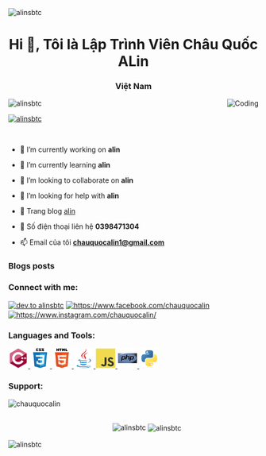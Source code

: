 <img src="https://1.bp.blogspot.com/-7A4WynwLsMw/XbBpCXG8fHI/AAAAAAAAMt4/uOa1bpLskYgrwGbllhSu2SDj_Mig8SXJQCLcBGAsYHQ/s1600/2000_600px.gif" alt="alinsbtc">
<h1 align="center">Hi 👋, Tôi là Lập Trình Viên Châu Quốc ALin</h1>
<h3 align="center">Việt Nam </h3>
<img align="right" src="https://cdn.dribbble.com/users/1162077/screenshots/3848914/programmer.gif" alt="Coding">



<p align="left"> <img src="https://komarev.com/ghpvc/?username=alinsbtc&label=Profile%20views&color=0e75b6&style=flat" alt="alinsbtc" /> </p>

<p align="left"> <a href="https://github.com/ryo-ma/github-profile-trophy"><img src="https://github-profile-trophy.vercel.app/?username=alinsbtc" alt="alinsbtc" /></a> </p>

<p align="left"> <a href="https://twitter.com/" target="blank"><img src="https://img.shields.io/twitter/follow/?logo=twitter&style=for-the-badge" alt="" /></a> </p>

- 🔭 I’m currently working on **alin**

- 🌱 I’m currently learning **alin**

- 👯 I’m looking to collaborate on **alin**

- 🤝 I’m looking for help with **alin**

- 📝 Trang blog [alin](alin)

- 💬 Số điện thoại liên hệ **0398471304**

- 📫 Email của tôi **chauquocalin1@gmail.com**

### Blogs posts
<!-- BLOG-POST-LIST:START -->
<!-- BLOG-POST-LIST:END -->

<h3 align="left">Connect with me:</h3>
<p align="left">
<a href="https://dev.to/dev.to alinsbtc" target="blank"><img align="center" src="https://raw.githubusercontent.com/rahuldkjain/github-profile-readme-generator/master/src/images/icons/Social/devto.svg" alt="dev.to alinsbtc" height="30" width="40" /></a>
<a href="https://fb.com/https://www.facebook.com/chauquocalin" target="blank"><img align="center" src="https://raw.githubusercontent.com/rahuldkjain/github-profile-readme-generator/master/src/images/icons/Social/facebook.svg" alt="https://www.facebook.com/chauquocalin" height="30" width="40" /></a>
<a href="https://instagram.com/https://www.instagram.com/chauquocalin/" target="blank"><img align="center" src="https://raw.githubusercontent.com/rahuldkjain/github-profile-readme-generator/master/src/images/icons/Social/instagram.svg" alt="https://www.instagram.com/chauquocalin/" height="30" width="40" /></a>
</p>

<h3 align="left">Languages and Tools:</h3>
<p align="left"> <a href="https://www.w3schools.com/cpp/" target="_blank" rel="noreferrer"> <img src="https://raw.githubusercontent.com/devicons/devicon/master/icons/cplusplus/cplusplus-original.svg" alt="cplusplus" width="40" height="40"/> </a> <a href="https://www.w3schools.com/css/" target="_blank" rel="noreferrer"> <img src="https://raw.githubusercontent.com/devicons/devicon/master/icons/css3/css3-original-wordmark.svg" alt="css3" width="40" height="40"/> </a> <a href="https://www.w3.org/html/" target="_blank" rel="noreferrer"> <img src="https://raw.githubusercontent.com/devicons/devicon/master/icons/html5/html5-original-wordmark.svg" alt="html5" width="40" height="40"/> </a> <a href="https://www.java.com" target="_blank" rel="noreferrer"> <img src="https://raw.githubusercontent.com/devicons/devicon/master/icons/java/java-original.svg" alt="java" width="40" height="40"/> </a> <a href="https://developer.mozilla.org/en-US/docs/Web/JavaScript" target="_blank" rel="noreferrer"> <img src="https://raw.githubusercontent.com/devicons/devicon/master/icons/javascript/javascript-original.svg" alt="javascript" width="40" height="40"/> </a> <a href="https://www.php.net" target="_blank" rel="noreferrer"> <img src="https://raw.githubusercontent.com/devicons/devicon/master/icons/php/php-original.svg" alt="php" width="40" height="40"/> </a> <a href="https://www.python.org" target="_blank" rel="noreferrer"> <img src="https://raw.githubusercontent.com/devicons/devicon/master/icons/python/python-original.svg" alt="python" width="40" height="40"/> </a> </p>

<h3 align="left">Support:</h3>
<p><a href="https://www.buymeacoffee.com/chauquocalin"> <img align="left" src="https://cdn.buymeacoffee.com/buttons/v2/default-yellow.png" height="50" width="210" alt="chauquocalin" /></a></p><br><br>

<p><img align="left" src="https://github-readme-stats.vercel.app/api/top-langs?username=alinsbtc&show_icons=true&locale=en&layout=compact" alt="alinsbtc" /></p>

<p>&nbsp;<img align="center" src="https://github-readme-stats.vercel.app/api?username=alinsbtc&show_icons=true&locale=en" alt="alinsbtc" /></p>

<p><img align="center" src="https://github-readme-streak-stats.herokuapp.com/?user=alinsbtc&" alt="alinsbtc" /></p>
